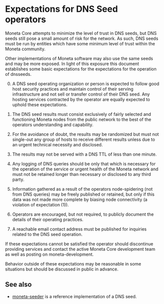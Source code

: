Expectations for DNS Seed operators
====================================

Moneta Core attempts to minimize the level of trust in DNS seeds,
but DNS seeds still pose a small amount of risk for the network.
As such, DNS seeds must be run by entities which have some minimum
level of trust within the Moneta community.

Other implementations of Moneta software may also use the same
seeds and may be more exposed. In light of this exposure this
document establishes some basic expectations for the expectations
for the operation of dnsseeds.

0. A DNS seed operating organization or person is expected
to follow good host security practices and maintain control of
their serving infrastructure and not sell or transfer control of their
DNS seed. Any hosting services contracted by the operator are
equally expected to uphold these expectations.

1. The DNS seed results must consist exclusively of fairly selected and
functioning Moneta nodes from the public network to the best of the
operators understanding and capability.

2. For the avoidance of doubt, the results may be randomized but must not
single-out any group of hosts to receive different results unless due to an
urgent technical necessity and disclosed.

3. The results may not be served with a DNS TTL of less than one minute.

4. Any logging of DNS queries should be only that which is necessary
for the operation of the service or urgent health of the Moneta
network and must not be retained longer than necessary or disclosed
to any third party.

5. Information gathered as a result of the operators node-spidering
(not from DNS queries) may be freely published or retained, but only
if this data was not made more complete by biasing node connectivity
(a violation of expectation (1)).

6. Operators are encouraged, but not required, to publicly document the
details of their operating practices.

7. A reachable email contact address must be published for inquiries
related to the DNS seed operation.

If these expectations cannot be satisfied the operator should
discontinue providing services and contact the active Moneta
Core development team as well as posting on moneta-development.

Behavior outside of these expectations may be reasonable in some
situations but should be discussed in public in advance.

See also
----------
- [moneta-seeder](https://github.com/sipa/moneta-seeder) is a reference implementation of a DNS seed.
